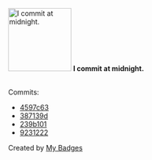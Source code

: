<img src="https://github.com/my-badges/my-badges/blob/master/src/all-badges/time-of-commit/midnight-commits.png?raw=true" alt="I commit at midnight." title="I commit at midnight." width="128">
<strong>I commit at midnight.</strong>
<br><br>

Commits:

- <a href="https://github.com/Abirdcfly/Abirdcfly/commit/4597c6394ec5de50e404ca1bed6547b012f135db">4597c63</a>
- <a href="https://github.com/Abirdcfly/k3s/commit/387139da6e0fd176adb90aacb25d63062a537af8">387139d</a>
- <a href="https://github.com/Abirdcfly/Leetcode/commit/239b1017e948540534e049133bf30765757bb240">239b101</a>
- <a href="https://github.com/Abirdcfly/Leetcode/commit/923122260c85c71c4be3d807d30ca737b602445b">9231222</a>


Created by <a href="https://github.com/my-badges/my-badges">My Badges</a>